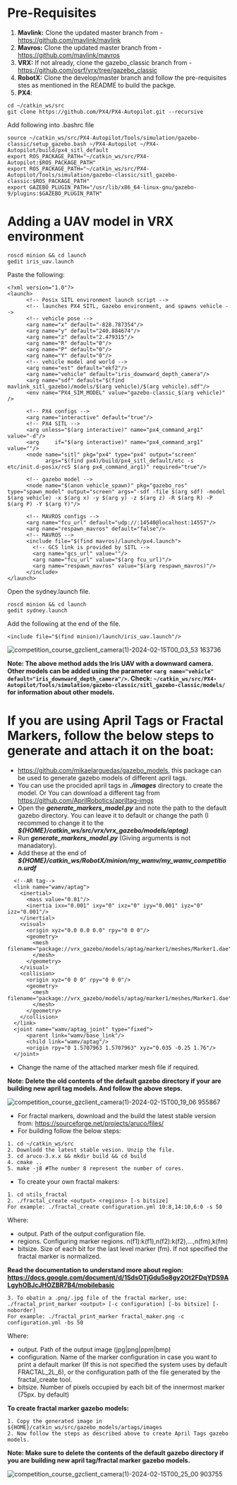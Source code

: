# Pre-Requisites
1. **Mavlink:** Clone the updated master branch from - https://github.com/mavlink/mavlink
2. **Mavros:** Clone the updated master branch from - https://github.com/mavlink/mavros
3. **VRX:** If not already, clone the gazebo_classic branch from - https://github.com/osrf/vrx/tree/gazebo_classic
4. **RobotX:** Clone the develop/master branch and follow the pre-requisites stes as mentioned in the README to build the packge.
5. **PX4**:
```
cd ~/catkin_ws/src
git clone https://github.com/PX4/PX4-Autopilot.git --recursive
```
Add following into .bashrc file
```
source ~/catkin_ws/src/PX4-Autopilot/Tools/simulation/gazebo-classic/setup_gazebo.bash ~/PX4-Autopilot ~/PX4-Autopilot/build/px4_sitl_default
export ROS_PACKAGE_PATH="~/catkin_ws/src/PX4-Autopilot:$ROS_PACKAGE_PATH"
export ROS_PACKAGE_PATH="~/catkin_ws/src/PX4-Autopilot/Tools/simulation/gazebo-classic/sitl_gazebo-classic:$ROS_PACKAGE_PATH"
export GAZEBO_PLUGIN_PATH="/usr/lib/x86_64-linux-gnu/gazebo-9/plugins:$GAZEBO_PLUGIN_PATH"
```

# Adding a UAV model in VRX environment
```
roscd minion && cd launch
gedit iris_uav.launch
```
Paste the following:
```
<?xml version="1.0"?>
<launch>
      <!-- Posix SITL environment launch script -->
      <!-- launches PX4 SITL, Gazebo environment, and spawns vehicle -->
      <!-- vehicle pose -->
      <arg name="x" default="-828.787354"/>
      <arg name="y" default="240.884674"/>
      <arg name="z" default="2.479315"/>
      <arg name="R" default="0"/>
      <arg name="P" default="0"/>
      <arg name="Y" default="0"/>
      <!-- vehicle model and world -->
      <arg name="est" default="ekf2"/>
      <arg name="vehicle" default="iris_downward_depth_camera"/>
      <arg name="sdf" default="$(find mavlink_sitl_gazebo)/models/$(arg vehicle)/$(arg vehicle).sdf"/>
      <env name="PX4_SIM_MODEL" value="gazebo-classic_$(arg vehicle)" />

      <!-- PX4 configs -->
      <arg name="interactive" default="true"/>
      <!-- PX4 SITL -->
      <arg unless="$(arg interactive)" name="px4_command_arg1" value="-d"/>
      <arg     if="$(arg interactive)" name="px4_command_arg1" value=""/>
      <node name="sitl" pkg="px4" type="px4" output="screen"
            args="$(find px4)/build/px4_sitl_default/etc -s etc/init.d-posix/rcS $(arg px4_command_arg1)" required="true"/>

      <!-- gazebo model -->
      <node name="$(anon vehicle_spawn)" pkg="gazebo_ros" type="spawn_model" output="screen" args="-sdf -file $(arg sdf) -model $(arg vehicle) -x $(arg x) -y $(arg y) -z $(arg z) -R $(arg R) -P $(arg P) -Y $(arg Y)"/>

      <!-- MAVROS configs -->
      <arg name="fcu_url" default="udp://:14540@localhost:14557"/>
      <arg name="respawn_mavros" default="false"/>
      <!-- MAVROS -->
      <include file="$(find mavros)/launch/px4.launch">
        <!-- GCS link is provided by SITL -->
        <arg name="gcs_url" value=""/>
        <arg name="fcu_url" value="$(arg fcu_url)"/>
        <arg name="respawn_mavros" value="$(arg respawn_mavros)"/>
      </include>
</launch>
```
Open the sydney.launch file.
```
roscd minion && cd launch
gedit sydney.launch
```
Add the following at the end of the file.
```
<include file="$(find minion)/launch/iris_uav.launch"/>
```
![competition_course_gzclient_camera(1)-2024-02-15T00_03_53 163736](https://github.com/sagar1327/ROS/assets/125699896/db9810a0-b11d-4962-b41e-a0ed34572bac)

**Note: The above method adds the Iris UAV with a downward camera. Other models can be added using the parameter ```<arg name="vehicle" default="iris_downward_depth_camera"/>```. Check: ```~/catkin_ws/src/PX4-Autopilot/Tools/simulation/gazebo-classic/sitl_gazebo-classic/models/``` for information about other models.**

# If you are using April Tags or Fractal Markers, follow the below steps to generate and attach it on the boat:
* https://github.com/mikaelarguedas/gazebo_models, this package can be used to generate gazebo models of different april tags.
* You can use the procided april tags in **_./images_** directory to create the model. Or You can download a different tag from https://github.com/AprilRobotics/apriltag-imgs
* Open the _**generate_markers_model.py**_ and note the path to the default gazebo directory. You can leave it to default or change the path (I recommed to change it to the _**${HOME}/catkin_ws/src/vrx/vrx_gazebo/models/aptag)**_.
* Run _**generate_markers_model.py**_ (Giving arguments is not manadatory).
* Add these at the end of _**${HOME}/catkin_ws/RobotX/minion/my_wamv/my_wamv_competition.urdf**_
```
  <!--AR tag-->
  <link name="wamv/aptag">
    <inertial>
      <mass value="0.01"/>
      <inertia ixx="0.001" ixy="0" ixz="0" iyy="0.001" iyz="0" izz="0.001"/>
    </inertial>
    <visual> 
      <origin xyz="0.0 0.0 0.0" rpy="0 0 0"/>
      <geometry>
        <mesh filename="package://vrx_gazebo/models/aptag/marker1/meshes/Marker1.dae">
        </mesh>
      </geometry>
    </visual>
    <collision>
      <origin xyz="0 0 0" rpy="0 0 0"/> 
      <geometry>
        <mesh filename="package://vrx_gazebo/models/aptag/marker1/meshes/Marker1.dae">
        </mesh>
      </geometry>
    </collision>
  </link>
  <joint name="wamv/aptag_joint" type="fixed">
      <parent link="wamv/base_link"/>
      <child link="wamv/aptag"/>
      <origin rpy="0 1.5707963 1.5707963" xyz="0.035 -0.25 1.76"/>
  </joint>
```
* Change the name of the attached marker mesh file if required.    

**Note: Delete the old contents of the default gazebo directory if your are building new april tag models. And follow the above steps.**

![competition_course_gzclient_camera(1)-2024-02-15T00_19_06 955867](https://github.com/sagar1327/ROS/assets/125699896/9fc990a1-9b81-4246-9326-155730c54ebc)

* For fractal markers, download and the build the latest stable version from: https://sourceforge.net/projects/aruco/files/
* For building follow the below steps:
```
1. cd ~/catkin_ws/src
2. Downlodd the latest stable vesion. Unzip the file.
3. cd aruco-3.x.x && mkdir build && cd build
4. cmake ..
5. make -j8 #The number 8 represent the number of cores.
```
* To create your own fractal makers:
```
1. cd utils_fractal
2. ./fractal_create <output> <regions> [-s bitsize]
For example: ./fractal_create configuration.yml 10:8,14:10,6:0 -s 50
```
Where:
* output. Path of the output configuration file.
* regions. Configuring marker regions. n(f1):k(f1),n(f2):k(f2),...,n(fm),k(fm)
* bitsize. Size of each bit for the last level marker (fm). If not specified the fractal marker is normalized.

**Read the documentation to understand more about region: https://docs.google.com/document/d/1SdsOTjGdu5o8gy2Ot2FDqYDS9ALgyhOBJcJHOZBR7B4/mobilebasic**
```
3. To obatin a .png/.jpg file of the fractal marker, use: ./fractal_print_marker <output> [-c configuration] [-bs bitsize] [-noborder]
For example: ./fractal_print_marker fractal_maker.png -c configuration.yml -bs 50
```
Where:
* output. Path of the output image (jpg|png|ppm|bmp)
* configuration. Name of the marker configuration in case you want to print a default marker (If this is not specified the system uses by default FRACTAL_2L_6), or the configuration path of the file generated by the fractal_create tool.
* bitsize. Number of pixels occupied by each bit of the innermost marker (75px. by default)

**To create fractal marker gazebo models:**
```
1. Copy the generated image in ${HOME}/catkin_ws/src/gazebo_models/artags/images
2. Now follow the steps as described above to create April Tags gazebo models.
```
**Note: Make sure to delete the contents of the default gazebo directory if you are building new april tag/fractal marker gazebo models.**

![competition_course_gzclient_camera(1)-2024-02-15T00_25_00 903755](https://github.com/sagar1327/ROS/assets/125699896/eca815b0-29b8-43b4-9d78-a7a7633d6802)
